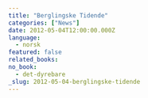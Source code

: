 ```yaml
---
title: "Berglingske Tidende"
categories: ["News"]
date: 2012-05-04T12:00:00.000Z
language:
  - norsk
featured: false
related_books:
no_book:
  - det-dyrebare
_slug: 2012-05-04-berglingske-tidende
---
```

